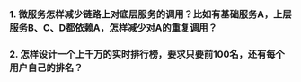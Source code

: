 ### 1. 微服务怎样减少链路上对底层服务的调用？比如有基础服务A，上层服务B、C、D都依赖A，怎样减少对A的重复调用？
### 2. 怎样设计一个上千万的实时排行榜，要求只要前100名，还有每个用户自己的排名？
